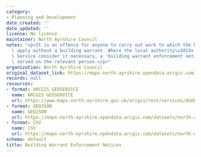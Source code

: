 ```yaml
---
category:
- Planning and Development
date_created: ''
date_updated: ''
license: No licence
maintainer: North Ayrshire Council
notes: "<p>It is an offence for anyone to carry out work to which the building regulations\
  \ apply without a building warrant. Where the local authority\u2019s Building Standards\
  \ Service consider it necessary, a 'building warrant enforcement notice' may be\
  \ served on the relevant person.</p>"
organization: North Ayrshire Council
original_dataset_link: https://maps-north-ayrshire.opendata.arcgis.com/maps/north-ayrshire::building-warrant-enforcement-notices
records: null
resources:
- format: ARCGIS GEOSERVICE
  name: ARCGIS GEOSERVICE
  url: https://www.maps.north-ayrshire.gov.uk/arcgis/rest/services/AGOL/Open_Data_Portal2/MapServer/24
- format: GEOJSON
  name: GEOJSON
  url: https://maps-north-ayrshire.opendata.arcgis.com/datasets/north-ayrshire::building-warrant-enforcement-notices.geojson?outSR=%7B%22latestWkid%22%3A27700%2C%22wkid%22%3A27700%7D
- format: CSV
  name: CSV
  url: https://maps-north-ayrshire.opendata.arcgis.com/datasets/north-ayrshire::building-warrant-enforcement-notices.csv?outSR=%7B%22latestWkid%22%3A27700%2C%22wkid%22%3A27700%7D
schema: default
title: Building Warrant Enforcement Notices
---
```

